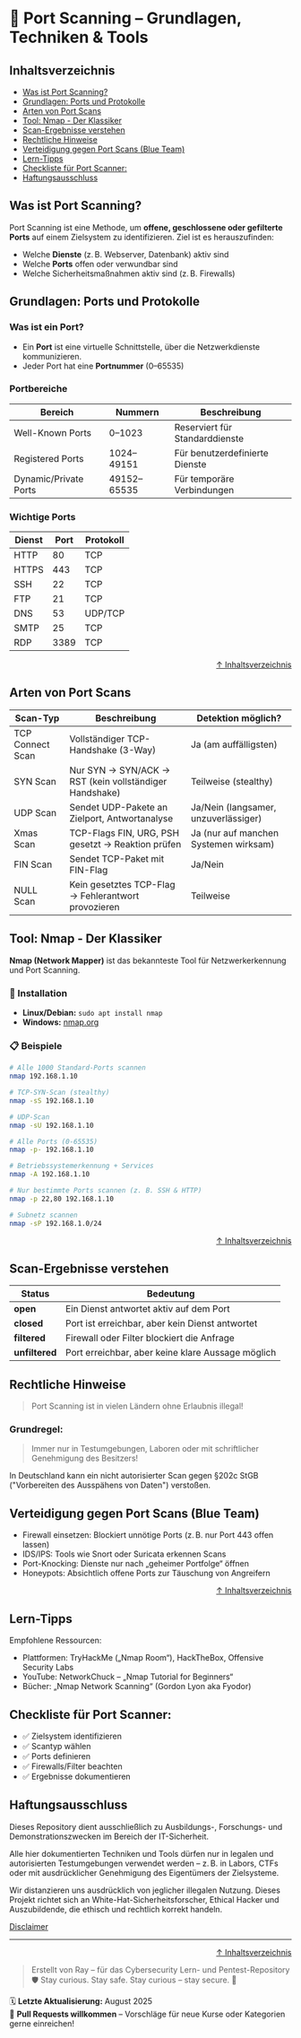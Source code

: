 # 🚪 Port Scanning – Grundlagen, Techniken & Tools



## Inhaltsverzeichnis
- [Was ist Port Scanning?](#was-ist-ein-port)
- [Grundlagen: Ports und Protokolle](#grundlagen-ports-und-protokolle)
- [Arten von Port Scans](#arten-von-port-scans)
- [Tool: Nmap - Der Klassiker](#tool-nmap---der-klassiker)
- [Scan-Ergebnisse verstehen](#scan-ergebnisse-verstehen)
- [Rechtliche Hinweise](#rechtliche-hinweise)
- [Verteidigung gegen Port Scans (Blue Team)](#verteidigung-gegen-port-scans-blue-team)
- [Lern-Tipps](#lern-tipps)
- [Checkliste für Port Scanner:](#checkliste-für-port-scanner)
- [Haftungsausschluss](#haftungsausschluss)


## Was ist Port Scanning?

Port Scanning ist eine Methode, um **offene, geschlossene oder gefilterte Ports** auf einem Zielsystem zu identifizieren. Ziel ist es herauszufinden:
- Welche **Dienste** (z. B. Webserver, Datenbank) aktiv sind
- Welche **Ports** offen oder verwundbar sind
- Welche Sicherheitsmaßnahmen aktiv sind (z. B. Firewalls)



## Grundlagen: Ports und Protokolle

### Was ist ein Port?

- Ein **Port** ist eine virtuelle Schnittstelle, über die Netzwerkdienste kommunizieren.
- Jeder Port hat eine **Portnummer** (0–65535)

### Portbereiche

| Bereich              | Nummern          | Beschreibung                       |
|----------------------|------------------|------------------------------------|
| Well-Known Ports     | 0–1023           | Reserviert für Standarddienste     |
| Registered Ports     | 1024–49151       | Für benutzerdefinierte Dienste     |
| Dynamic/Private Ports| 49152–65535      | Für temporäre Verbindungen         |

### Wichtige Ports

| Dienst      | Port | Protokoll |
|-------------|------|-----------|
| HTTP        | 80   | TCP       |
| HTTPS       | 443  | TCP       |
| SSH         | 22   | TCP       |
| FTP         | 21   | TCP       |
| DNS         | 53   | UDP/TCP   |
| SMTP        | 25   | TCP       |
| RDP         | 3389 | TCP       |



<div align=right>

[↑ Inhaltsverzeichnis](#inhaltsverzeichnis)

</div>

## Arten von Port Scans

| Scan-Typ        | Beschreibung                                          | Detektion möglich? |
|------------------|------------------------------------------------------|---------------------|
| TCP Connect Scan | Vollständiger TCP-Handshake (3-Way)                  | Ja (am auffälligsten) |
| SYN Scan         | Nur SYN → SYN/ACK → RST (kein vollständiger Handshake) | Teilweise (stealthy) |
| UDP Scan         | Sendet UDP-Pakete an Zielport, Antwortanalyse        | Ja/Nein (langsamer, unzuverlässiger) |
| Xmas Scan        | TCP-Flags FIN, URG, PSH gesetzt → Reaktion prüfen    | Ja (nur auf manchen Systemen wirksam) |
| FIN Scan         | Sendet TCP-Paket mit FIN-Flag                        | Ja/Nein             |
| NULL Scan        | Kein gesetztes TCP-Flag → Fehlerantwort provozieren  | Teilweise           |



## Tool: Nmap - Der Klassiker

**Nmap (Network Mapper)** ist das bekannteste Tool für Netzwerkerkennung und Port Scanning.

### 🔧 Installation

- **Linux/Debian:** `sudo apt install nmap`
- **Windows:** [nmap.org](https://nmap.org/download.html)

### 📋 Beispiele

```bash
# Alle 1000 Standard-Ports scannen
nmap 192.168.1.10

# TCP-SYN-Scan (stealthy)
nmap -sS 192.168.1.10

# UDP-Scan
nmap -sU 192.168.1.10

# Alle Ports (0-65535)
nmap -p- 192.168.1.10

# Betriebssystemerkennung + Services
nmap -A 192.168.1.10

# Nur bestimmte Ports scannen (z. B. SSH & HTTP)
nmap -p 22,80 192.168.1.10

# Subnetz scannen
nmap -sP 192.168.1.0/24
```



<div align=right>

[↑ Inhaltsverzeichnis](#inhaltsverzeichnis)

</div>

## Scan-Ergebnisse verstehen

| Status         | Bedeutung                                         |
| -------------- | ------------------------------------------------- |
| **open**       | Ein Dienst antwortet aktiv auf dem Port           |
| **closed**     | Port ist erreichbar, aber kein Dienst antwortet   |
| **filtered**   | Firewall oder Filter blockiert die Anfrage        |
| **unfiltered** | Port erreichbar, aber keine klare Aussage möglich |




## Rechtliche Hinweise 

> Port Scanning ist in vielen Ländern ohne Erlaubnis illegal!

### Grundregel:

> Immer nur in Testumgebungen, Laboren oder mit schriftlicher Genehmigung des Besitzers!

In Deutschland kann ein nicht autorisierter Scan gegen §202c StGB ("Vorbereiten des Ausspähens von Daten") verstoßen.



## Verteidigung gegen Port Scans (Blue Team)

- Firewall einsetzen: Blockiert unnötige Ports (z. B. nur Port 443 offen lassen)
- IDS/IPS: Tools wie Snort oder Suricata erkennen Scans
- Port-Knocking: Dienste nur nach „geheimer Portfolge“ öffnen
- Honeypots: Absichtlich offene Ports zur Täuschung von Angreifern



<div align=right>

[↑ Inhaltsverzeichnis](#inhaltsverzeichnis)

</div>

## Lern-Tipps
Empfohlene Ressourcen:

- Plattformen: TryHackMe („Nmap Room“), HackTheBox, Offensive Security Labs
- YouTube: NetworkChuck – „Nmap Tutorial for Beginners“
- Bücher: „Nmap Network Scanning“ (Gordon Lyon aka Fyodor)



## Checkliste für Port Scanner:

- ✅ Zielsystem identifizieren
- ✅ Scantyp wählen
- ✅ Ports definieren
- ✅ Firewalls/Filter beachten
- ✅ Ergebnisse dokumentieren


## Haftungsausschluss

Dieses Repository dient ausschließlich zu Ausbildungs-, Forschungs- und Demonstrationszwecken im Bereich der IT-Sicherheit.

Alle hier dokumentierten Techniken und Tools dürfen nur in legalen und autorisierten Testumgebungen verwendet werden – z. B. in Labors, CTFs oder mit ausdrücklicher Genehmigung des Eigentümers der Zielsysteme.

Wir distanzieren uns ausdrücklich von jeglicher illegalen Nutzung.
Dieses Projekt richtet sich an White-Hat-Sicherheitsforscher, Ethical Hacker und Auszubildende, die ethisch und rechtlich korrekt handeln.

[Disclaimer](/00-disclaimer/disclaimer.md)

--- 

<div align=right>

[↑ Inhaltsverzeichnis](#inhaltsverzeichnis)

</div>

> Erstellt von Ray – für das Cybersecurity Lern- und Pentest-Repository  
> 🛡️ Stay curious. Stay safe.
Stay curious – stay secure. 🔐

🗓️ **Letzte Aktualisierung:** August 2025  
🤝 **Pull Requests willkommen** – Vorschläge für neue Kurse oder Kategorien gerne einreichen!

